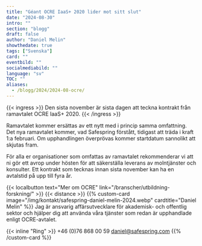 ```yaml
---
title: "Géant OCRE IaaS+ 2020 lider mot sitt slut"
date: "2024-08-30"
intro: ""
section: "blogg"
draft: false
author: "Daniel Melin"
showthedate: true
tags: ["Svenska"]
card: ""
eventbild: ""
socialmediabild: ""
language: "sv"
TOC: ""
aliases:
  - /blogg/2024/2024-08-ocre/
---
```


{{< ingress >}}
Den sista november är sista dagen att teckna kontrakt från ramavtalet OCRE IaaS+ 2020.
{{< /ingress >}}

Ramavtalet kommer ersättas av ett nytt med i princip samma omfattning. Det nya ramavtalet kommer, vad Safespring förstått, tidigast att träda i kraft 1:a februari. Om upphandlingen överprövas kommer startdatum sannolikt att skjutas fram.

För alla er organisationer som omfattas av ramavtalet rekommenderar vi att ni gör ett avrop under hösten för att säkerställa leverans av molntjänster och konsulter. Ett kontrakt som tecknas innan sista november kan ha en avtalstid på upp till fyra år.

{{< localbutton text="Mer om OCRE" link="/branscher/utbildning-forskning/" >}}
{{< distance >}}
{{% custom-card image="/img/kontakt/safespring-daniel-melin-2024.webp" cardtitle="Daniel Melin" %}}
Jag är ansvarig affärsutvecklare för akademisk- och offentlig sektor och hjälper dig att använda våra tjänster som redan är upphandlade enligt OCRE-avtalet.

{{< inline "Ring" >}} +46 (0)76 868 00 59
[daniel@safespring.com](mailto:daniel.melin@safespring.com)
{{% /custom-card %}}
